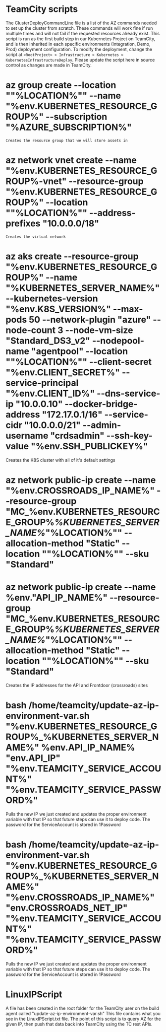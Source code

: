 # TeamCity scripts
The ClusterDeployCommandLine file is a list of the AZ commands needed to set up the cluster from scratch.
These commands will work fine if run multiple times and will not fail if the requested resources already exist. This script is run as the first build step in our Kubernetes Project on TeamCity, and is then inherited in each specific environments (Integration, Demo, Prod) deployment configuration. To modify the deployment, change the script at `<RootProject> > Infrastructure > Kubernetes > KubernetesInfrastructureDeploy`. Please update the script here in source control as changes are made in TeamCity.


# az group create --location ""%LOCATION%"" --name "%env.KUBERNETES_RESOURCE_GROUP%" --subscription "%AZURE_SUBSCRIPTION%"
    Creates the resource group that we will store assets in


#  az network vnet create --name "%env.KUBERNETES_RESOURCE_GROUP%-vnet" --resource-group "%env.KUBERNETES_RESOURCE_GROUP%" --location ""%LOCATION%"" --address-prefixes "10.0.0.0/18"
    Creates the virtual network


# az aks create --resource-group "%env.KUBERNETES_RESOURCE_GROUP%" --name "%KUBERNETES_SERVER_NAME%" --kubernetes-version "%env.K8S_VERSION%" --max-pods 50 --network-plugin "azure" --node-count 3 --node-vm-size "Standard_DS3_v2" --nodepool-name "agentpool" --location ""%LOCATION%"" --client-secret "%env.CLIENT_SECRET%" --service-principal "%env.CLIENT_ID%" --dns-service-ip "10.0.0.10"  --docker-bridge-address "172.17.0.1/16" --service-cidr "10.0.0.0/21" --admin-username "crdsadmin" --ssh-key-value "%env.SSH_PUBLICKEY%" 
Creates the K8S cluster with all of it's default settings


# az network public-ip create --name "%env.CROSSROADS_IP_NAME%" --resource-group "MC_%env.KUBERNETES_RESOURCE_GROUP%_%KUBERNETES_SERVER_NAME%_"%LOCATION%"" --allocation-method "Static" --location ""%LOCATION%"" --sku "Standard"
# az network public-ip create --name %env."API_IP_NAME%" --resource-group "MC_%env.KUBERNETES_RESOURCE_GROUP%_%KUBERNETES_SERVER_NAME%_"%LOCATION%"" --allocation-method "Static" --location ""%LOCATION%"" --sku "Standard"
Creates the IP addresses for the API and Frontdoor (crossroads) sites

# bash /home/teamcity/update-az-ip-environment-var.sh "%env.KUBERNETES_RESOURCE_GROUP%_%KUBERNETES_SERVER_NAME%" %env.API_IP_NAME% "env.API_IP" "%env.TEAMCITY_SERVICE_ACCOUNT%" "%env.TEAMCITY_SERVICE_PASSWORD%"
Pulls the new IP we just created and updates the proper environment variable with that IP so that future steps can use it to deploy code. The password for the ServiceAccount is stored in 1Password

# bash /home/teamcity/update-az-ip-environment-var.sh "%env.KUBERNETES_RESOURCE_GROUP%_%KUBERNETES_SERVER_NAME%" "%env.CROSSROADS_IP_NAME%" "env.CROSSROADS_NET_IP" "%env.TEAMCITY_SERVICE_ACCOUNT%" "%env.TEAMCITY_SERVICE_PASSWORD%"
Pulls the new IP we just created and updates the proper environment variable with that IP so that future steps can use it to deploy code. The password for the ServiceAccount is stored in 1Password


# LinuxIPScript
A file has been created in the root folder for the TeamCity user on the build agent called "update-az-ip-environment-var.sh" This file contains what you see in the LinuxIPScript.txt file. The point of this script is to query AZ for the given IP, then push that data back into TeamCity using the TC rest APIs. 